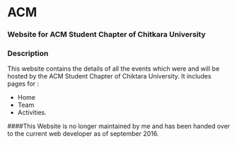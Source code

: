 # ACM

### Website for ACM Student Chapter of Chitkara University

### Description

This website contains the details of all the events which were and will be hosted by the ACM Student Chapter of Chiktara University.
It includes pages for :
* Home
* Team
* Activities.

####This Website is no longer maintained by me and has been handed over to the current web developer as of september 2016.

